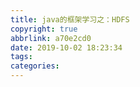 ```yaml
---
title: java的框架学习之：HDFS
copyright: true
abbrlink: a70e2cd0
date: 2019-10-02 18:23:34
tags:
categories:
---
```

